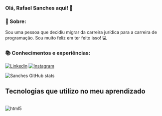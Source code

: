 ### Olá, Rafael Sanches aqui! 👋

### 🐼 Sobre:
Sou uma pessoa que decidiu migrar da carreira jurídica para a carreira de programação. Sou muito feliz em ter feito isso! 💻

### 📚 Conhecimentos e experiências:




[![Linkedin](https://img.shields.io/badge/LinkedIn-0077B5?style=for-the-badge&logo=linkedin&logoColor=white)](https://www.linkedin.com/in/rafael-sanches-0b9365173/)
[![Instagram](https://img.shields.io/badge/Instagram-E4405F?style=for-the-badge&logo=instagram&logoColor=white)](https://www.instagram.com/rasanches/)

![Sanches GitHub stats](https://github-readme-stats.vercel.app/api?username=rasanches92&show_icons=true&theme=tokyonight)

## Tecnologias que utilizo no meu aprendizado
<div style="display: inline_block"><br/>
    <img align="center" alt="html5" src="https://img.shields.io/badge/HTML5-E34F26?style=for-the-badge&logo=html5&logoColor=white">
</div>
